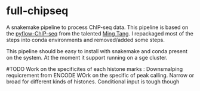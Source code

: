 # full-chipseq

A snakemake pipeline to process ChIP-seq data. This pipeline is based on the [pyflow-ChIP-seq](https://github.com/crazyhottommy/pyflow-ChIPseq) from the talented [Ming Tang](https://github.com/crazyhottommy). I repackaged most of the steps into conda environments and removed/added some steps.

This pipeline should be easy to install with snakemake and conda present on the system. At the moment it support running on a sge cluster.


#TODO
Work on the specificites of each histone marks : Downsmalping requicrement from ENCODE
WOrk on the specific of peak calling. Narrow or broad for different kinds of histones. Conditional input is tough though
